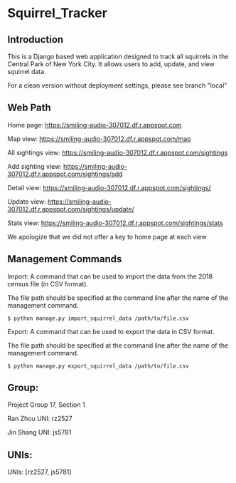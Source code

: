 # Squirrel_Tracker

## Introduction

This is a Django based web application designed to track all squirrels in the Central Park of New York City.
It allows users to add, update, and view squirrel data.

For a clean version without deployment settings, please see branch "local"

## Web Path
Home page: https://smiling-audio-307012.df.r.appspot.com

Map view: https://smiling-audio-307012.df.r.appspot.com/map

All sightings view: https://smiling-audio-307012.df.r.appspot.com/sightings

Add sighting view: https://smiling-audio-307012.df.r.appspot.com/sightings/add

Detail view: https://smiling-audio-307012.df.r.appspot.com/sightings/<unique-squirrel-id>
    
Update view: https://smiling-audio-307012.df.r.appspot.com/sightings/update/<unique-squirrel-id>
    
Stats view: https://smiling-audio-307012.df.r.appspot.com/sightings/stats

We apologize that we did not offer a key to home page at each view


## Management Commands

Import: A command that can be used to import the data from the 2018 census file (in CSV format). 

The file path should be specified at the command line after the name of the management command. 

    $ python manage.py import_squirrel_data /path/to/file.csv

Export: A command that can be used to export the data in CSV format. 

The file path should be specified at the command line after the name of the management command. 

    $ python manage.py export_squirrel_data /path/to/file.csv

## Group:

 Project Group 17, Section 1
 
 Ran Zhou UNI: rz2527
 
 Jin Shang UNI: js5781
## UNIs:
 
 UNIs: [rz2527, js5781]
